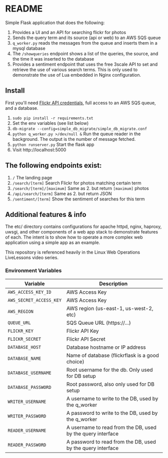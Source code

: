 README
======
Simple Flask application that does the following:

1. Provides a UI and an API for searching flickr for photos
2. Sends the query term and its source (api or web) to an AWS SQS queue 
3. `q_worker.py` reads the messages from the queue and inserts them in a mysql database
4. The `/showqueries` endpoint shows a list of the queries, the source, and the time it was inserted to the database
5. Provides a sentiment endpoint that uses the free 3scale API to set and retrieve the use of various search terms. This is only used to demonstrate the use of Lua embedded in Nginx configuration.

## Install 

First you'll need [Flickr API credentials](https://www.flickr.com/services/api/misc.api_keys.html), full access to an AWS SQS queue, and a database. 

1. `sudo pip install -r requirements.txt`
2. Set the env variables (see list below)
3. `db-migrate --config=simple_db_migrate/simple_db_migrate.conf`
4. `python q_worker.py >/dev/null &` Run the queue reader in the background. The output is the number of message fetched.
5. `python runserver.py` Start the flask app
6. Visit http://localhost:5000

## The following endpoints exist:
1. `/` The landing page
2. `/search/[term]` Search Flickr for photos matching  certain term
3. `/search/[term]/[maximum]` Same as 2. but return `[maximum]` photos
4. `/api/search/[term]` Same as 2. but return JSON
5. `/sentiment/[term]` Show the sentiment of searches for this term

## Additional features & info
The etc/ directory contains configurations for apache httpd, nginx, haproxy, uwsgi, and other components of a web app stack to demonstrate features of each. The intent is to show how to operate a more complex web application using a simple app as an example.


This repository is referenced heavily in the Linux Web Operations LiveLessons video series.

### Environment Variables

|Variable                        | Description
--------------------------------|-----------------
|`AWS_ACCESS_KEY_ID`             | AWS Access Key
|`AWS_SECRET_ACCESS_KEY`         | AWS Access Key
|`AWS_REGION`                    | AWS region (us-east-1, us-west-2, etc)
|`QUEUE_URL`                     | SQS Queue URL (https://...)
|`FLICKR_KEY`                    | Flickr API Key
|`FLICKR_SECRET`                 | Flickr API Secret
|`DATABASE_HOST`                 | Database hostname or IP address
|`DATABASE_NAME`                 | Name of database (flickrflask is a good choice)
|`DATABASE_USERNAME`             | Root username for the db. Only used for DB setup
|`DATABASE_PASSWORD`             | Root password, also only used for DB setup
|`WRITER_USERNAME`               | A username to write to the DB, used by the q_worker
|`WRITER_PASSWORD`               | A password to write to the DB, used by the q_worker
|`READER_USERNAME`               | A username to read from the DB, used by the query interface
|`READER_PASSWORD`               | A password to read from the DB, used by the query interface



